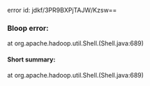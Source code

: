 error id: jdkf/3PR9BXPjTAJW/Kzsw==
### Bloop error:

at org.apache.hadoop.util.Shell.<clinit>(Shell.java:689)
#### Short summary: 

at org.apache.hadoop.util.Shell.<clinit>(Shell.java:689)